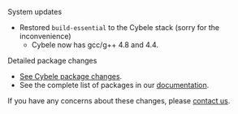 System updates

* Restored `build-essential` to the Cybele stack (sorry for the inconvenience)
  * Cybele now has gcc/g++ 4.8 and 4.4.

Detailed package changes

* [See Cybele package changes](https://s3.amazonaws.com/whats-new-prod/assets/packages/ubuntu/diff-1046-to-1047.html).
* See the complete list of packages in our [documentation](https://docs.snap-ci.com/the-ci-environment/complete-package-list/).

If you have any concerns about these changes, please [contact us](https://snap-ci.com/contact-us).
